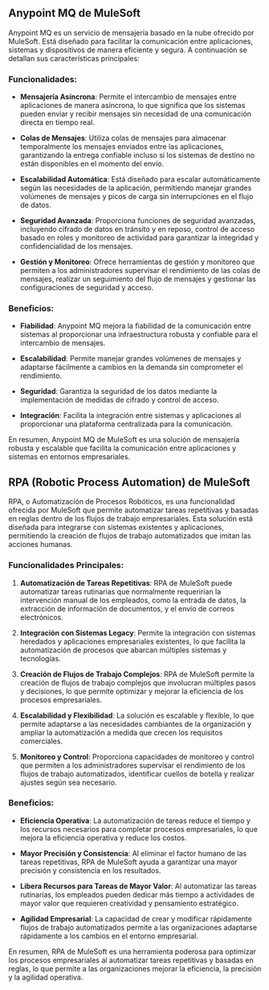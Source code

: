 ## Anypoint MQ de MuleSoft

Anypoint MQ es un servicio de mensajería basado en la nube ofrecido por MuleSoft. Está diseñado para facilitar la comunicación entre aplicaciones, sistemas y dispositivos de manera eficiente y segura. A continuación se detallan sus características principales:

### Funcionalidades:

- **Mensajería Asíncrona**: Permite el intercambio de mensajes entre aplicaciones de manera asíncrona, lo que significa que los sistemas pueden enviar y recibir mensajes sin necesidad de una comunicación directa en tiempo real.

- **Colas de Mensajes**: Utiliza colas de mensajes para almacenar temporalmente los mensajes enviados entre las aplicaciones, garantizando la entrega confiable incluso si los sistemas de destino no están disponibles en el momento del envío.

- **Escalabilidad Automática**: Está diseñado para escalar automáticamente según las necesidades de la aplicación, permitiendo manejar grandes volúmenes de mensajes y picos de carga sin interrupciones en el flujo de datos.

- **Seguridad Avanzada**: Proporciona funciones de seguridad avanzadas, incluyendo cifrado de datos en tránsito y en reposo, control de acceso basado en roles y monitoreo de actividad para garantizar la integridad y confidencialidad de los mensajes.

- **Gestión y Monitoreo**: Ofrece herramientas de gestión y monitoreo que permiten a los administradores supervisar el rendimiento de las colas de mensajes, realizar un seguimiento del flujo de mensajes y gestionar las configuraciones de seguridad y acceso.

### Beneficios:

- **Fiabilidad**: Anypoint MQ mejora la fiabilidad de la comunicación entre sistemas al proporcionar una infraestructura robusta y confiable para el intercambio de mensajes.

- **Escalabilidad**: Permite manejar grandes volúmenes de mensajes y adaptarse fácilmente a cambios en la demanda sin comprometer el rendimiento.

- **Seguridad**: Garantiza la seguridad de los datos mediante la implementación de medidas de cifrado y control de acceso.

- **Integración**: Facilita la integración entre sistemas y aplicaciones al proporcionar una plataforma centralizada para la comunicación.

En resumen, Anypoint MQ de MuleSoft es una solución de mensajería robusta y escalable que facilita la comunicación entre aplicaciones y sistemas en entornos empresariales.







## RPA (Robotic Process Automation) de MuleSoft

RPA, o Automatización de Procesos Robóticos, es una funcionalidad ofrecida por MuleSoft que permite automatizar tareas repetitivas y basadas en reglas dentro de los flujos de trabajo empresariales. Esta solución está diseñada para integrarse con sistemas existentes y aplicaciones, permitiendo la creación de flujos de trabajo automatizados que imitan las acciones humanas.

### Funcionalidades Principales:

1. **Automatización de Tareas Repetitivas**: RPA de MuleSoft puede automatizar tareas rutinarias que normalmente requerirían la intervención manual de los empleados, como la entrada de datos, la extracción de información de documentos, y el envío de correos electrónicos.

2. **Integración con Sistemas Legacy**: Permite la integración con sistemas heredados y aplicaciones empresariales existentes, lo que facilita la automatización de procesos que abarcan múltiples sistemas y tecnologías.

3. **Creación de Flujos de Trabajo Complejos**: RPA de MuleSoft permite la creación de flujos de trabajo complejos que involucran múltiples pasos y decisiones, lo que permite optimizar y mejorar la eficiencia de los procesos empresariales.

4. **Escalabilidad y Flexibilidad**: La solución es escalable y flexible, lo que permite adaptarse a las necesidades cambiantes de la organización y ampliar la automatización a medida que crecen los requisitos comerciales.

5. **Monitoreo y Control**: Proporciona capacidades de monitoreo y control que permiten a los administradores supervisar el rendimiento de los flujos de trabajo automatizados, identificar cuellos de botella y realizar ajustes según sea necesario.

### Beneficios:

- **Eficiencia Operativa**: La automatización de tareas reduce el tiempo y los recursos necesarios para completar procesos empresariales, lo que mejora la eficiencia operativa y reduce los costos.

- **Mayor Precisión y Consistencia**: Al eliminar el factor humano de las tareas repetitivas, RPA de MuleSoft ayuda a garantizar una mayor precisión y consistencia en los resultados.

- **Libera Recursos para Tareas de Mayor Valor**: Al automatizar las tareas rutinarias, los empleados pueden dedicar más tiempo a actividades de mayor valor que requieren creatividad y pensamiento estratégico.

- **Agilidad Empresarial**: La capacidad de crear y modificar rápidamente flujos de trabajo automatizados permite a las organizaciones adaptarse rápidamente a los cambios en el entorno empresarial.

En resumen, RPA de MuleSoft es una herramienta poderosa para optimizar los procesos empresariales al automatizar tareas repetitivas y basadas en reglas, lo que permite a las organizaciones mejorar la eficiencia, la precisión y la agilidad operativa.
